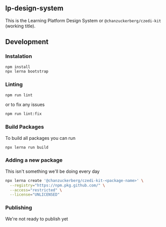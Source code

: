 ## lp-design-system

This is the Learning Platform Design System or `@chanzuckerberg/czedi-kit` (working title).

## Development

### Instalation

```bash
npm install
npx lerna bootstrap
```

### Linting

```bash
npm run lint
```

or to fix any issues

```bash
npm run lint:fix
```

### Build Packages

To build all packages you can run

```bash
npx lerna run build
```

### Adding a new package

This isn't something we'll be doing every day

```bash
npx lerna create '@chanzuckerberg/czedi-kit-<package-name>' \
  --registry="https://npm.pkg.github.com/" \
  --access="restricted" \
  --license="UNLICENSED"
```

### Publishing

We're not ready to publish yet
